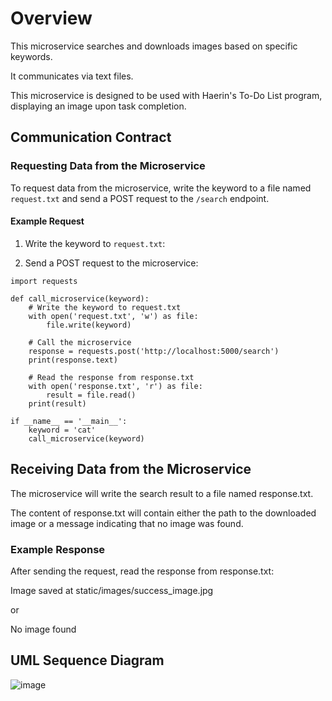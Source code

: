 # Overview

This microservice searches and downloads images based on specific keywords.

It communicates via text files.

This microservice is designed to be used with Haerin's To-Do List program, displaying an image upon task completion.

## Communication Contract

### Requesting Data from the Microservice

To request data from the microservice, write the keyword to a file named `request.txt` and send a POST request to the `/search` endpoint.

#### Example Request
1. Write the keyword to `request.txt`:

2. Send a POST request to the microservice:
```
import requests

def call_microservice(keyword):
    # Write the keyword to request.txt
    with open('request.txt', 'w') as file:
        file.write(keyword)
    
    # Call the microservice
    response = requests.post('http://localhost:5000/search')
    print(response.text)
    
    # Read the response from response.txt
    with open('response.txt', 'r') as file:
        result = file.read()
    print(result)

if __name__ == '__main__':
    keyword = 'cat'
    call_microservice(keyword)
```

## Receiving Data from the Microservice

The microservice will write the search result to a file named response.txt.

The content of response.txt will contain either the path to the downloaded image or a message indicating that no image was found.

### Example Response

After sending the request, read the response from response.txt:

Image saved at static/images/success_image.jpg

or

No image found

## UML Sequence Diagram

![image](https://github.com/user-attachments/assets/fa466efe-c37d-4424-b078-fd5fcd95c229)
